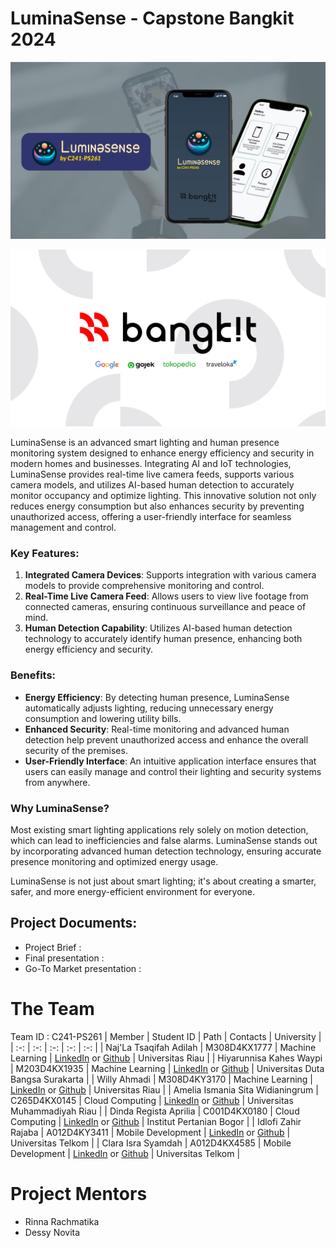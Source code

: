 # LuminaSense - Capstone Bangkit 2024
![LuminaSense Cover](https://github.com/C241-PS261-LuminaSense/.github/blob/5127d8dba6f2af03068eb879bd01c9de70d0942d/assets/LuminasSense_banner.png)

<p align="center">
  <img src="https://github.com/C241-PS261-LuminaSense/.github/blob/5127d8dba6f2af03068eb879bd01c9de70d0942d/assets/bangkit_banner.png">
</p>

LuminaSense is an advanced smart lighting and human presence monitoring system designed to enhance energy efficiency and security in modern homes and businesses. Integrating AI and IoT technologies, LuminaSense provides real-time live camera feeds, supports various camera models, and utilizes AI-based human detection to accurately monitor occupancy and optimize lighting. This innovative solution not only reduces energy consumption but also enhances security by preventing unauthorized access, offering a user-friendly interface for seamless management and control.

### Key Features:
1. **Integrated Camera Devices**: Supports integration with various camera models to provide comprehensive monitoring and control.
2. **Real-Time Live Camera Feed**: Allows users to view live footage from connected cameras, ensuring continuous surveillance and peace of mind.
3. **Human Detection Capability**: Utilizes AI-based human detection technology to accurately identify human presence, enhancing both energy efficiency and security.

### Benefits:
- **Energy Efficiency**: By detecting human presence, LuminaSense automatically adjusts lighting, reducing unnecessary energy consumption and lowering utility bills.
- **Enhanced Security**: Real-time monitoring and advanced human detection help prevent unauthorized access and enhance the overall security of the premises.
- **User-Friendly Interface**: An intuitive application interface ensures that users can easily manage and control their lighting and security systems from anywhere.

### Why LuminaSense?
Most existing smart lighting applications rely solely on motion detection, which can lead to inefficiencies and false alarms. LuminaSense stands out by incorporating advanced human detection technology, ensuring accurate presence monitoring and optimized energy usage.

LuminaSense is not just about smart lighting; it's about creating a smarter, safer, and more energy-efficient environment for everyone.

## Project Documents:
- Project Brief : 
- Final presentation : 
- Go-To Market presentation : 


# The Team
Team ID : C241-PS261
| Member | Student ID | Path | Contacts | University |
| :-: | :-: | :-: | :-: | :-: |
| Naj'La Tsaqifah Adilah | M308D4KX1777 | Machine Learning | [LinkedIn](https://www.linkedin.com/in/najlatsaqifahadilah/) or [Github](https://github.com/najlatsaqifah) | Universitas Riau |
| Hiyarunnisa Kahes Waypi | M203D4KX1935 | Machine Learning | [LinkedIn](https://www.linkedin.com/in/hiyarunnisa-kahes-waypi/) or [Github](https://github.com/heeyarun04/) | Universitas Duta Bangsa Surakarta |
| Willy Ahmadi | M308D4KY3170 | Machine Learning | [LinkedIn](https://www.linkedin.com/in/willy-ahmadi-012411221/) or [Github](https://github.com/brownychan19) | Universitas Riau |
| Amelia Ismania Sita Widianingrum | C265D4KX0145 | Cloud Computing | [LinkedIn](https://www.linkedin.com/in/amelia-ismania/) or [Github](https://github.com/amrewly) | Universitas Muhammadiyah Riau |
| Dinda Regista Aprilia | C001D4KX0180 | Cloud Computing | [LinkedIn](https://www.linkedin.com/in/registaprl/) or [Github](https://github.com/dindargsta) | Institut Pertanian Bogor |
| Idlofi Zahir Rajaba | A012D4KY3411 | Mobile Development | [LinkedIn](https://www.linkedin.com/in/idlofi-zahir-rajaba/) or [Github](https://github.com/idlofizahir86) | Universitas Telkom |
| Clara Isra Syamdah | A012D4KX4585 | Mobile Development | [LinkedIn](https://www.linkedin.com/in/clara-isra-syamdah/) or [Github](https://github.com/claraisrasyamdah) | Universitas Telkom |

# Project Mentors
- Rinna Rachmatika
- Dessy Novita


